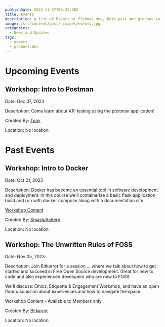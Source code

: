 ```yaml
---
publishDate: 2023-11-07T00:22:38Z
title: Events
description: A list of Events at Plebnet.dev, both past and present in Discord.
image: /src/content/post/_images/events.jpg
categories:
  - News and Updates
tags:
  - events
  - plebnet.dev
---
```


# Upcoming Events

## Workshop: Intro to Postman

Date: Dec 07, 2023

Description:
Come learn about API testing using the postman application!

Created By: [Tony](https://github.com/amsalmeron)

Location: No location

# Past Events

## Workshop: Intro to Docker

Date: Oct 21, 2023

Description:
Docker has become an essential tool in software development and deployment. In this course we'll containerize a basic flask application, build and run with docker compose along with a documentation site.

[Workshop Content](https://github.com/plebnet-dev/plebnet-compose)

Created By: [Smash/Asherp](https://github.com/asherp)

Location: No location

## Workshop: The Unwritten Rules of FOSS

Date: Nov 05, 2023

Description:
Join Bitkarrot for a session.....where we talk about how to get started and succeed in Free Open Source development. Great for new to code and also experienced developers who are new to FOSS

We'll discuss: Ethics, Etiquette & Engagement Workshop, and have an open floor discussion about experiences and how to navigate the space.

Workshop Content - Available to Members only

Created By: [Bitkarrot](https://github.com/bitkarrot/)

Location: No location
